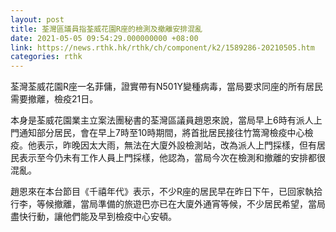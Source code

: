 ```yaml
---
layout: post
title: 荃灣區議員指荃威花園R座的檢測及撤離安排混亂
date: 2021-05-05 09:54:29.000000000 +08:00
link: https://news.rthk.hk/rthk/ch/component/k2/1589286-20210505.htm
categories: rthk
---
```


荃灣荃威花園R座一名菲傭，證實帶有N501Y變種病毒，當局要求同座的所有居民需要撤離，檢疫21日。

本身是荃威花園業主立案法團秘書的荃灣區議員趙恩來說，當局早上6時有派人上門通知部分居民，會在早上7時至10時期間，將首批居民接往竹篙灣檢疫中心檢疫。他表示，昨晚因太大雨，無法在大廈外設檢測站，改為派人上門採樣，但有居民表示至今仍未有工作人員上門採樣，他認為，當局今次在檢測和撤離的安排都很混亂。

趙恩來在本台節目《千禧年代》表示，不少R座的居民早在昨日下午，已回家執拾行李，等候撤離，當局準備的旅遊巴亦已在大廈外通宵等候，不少居民希望，當局盡快行動，讓他們能及早到檢疫中心安頓。

